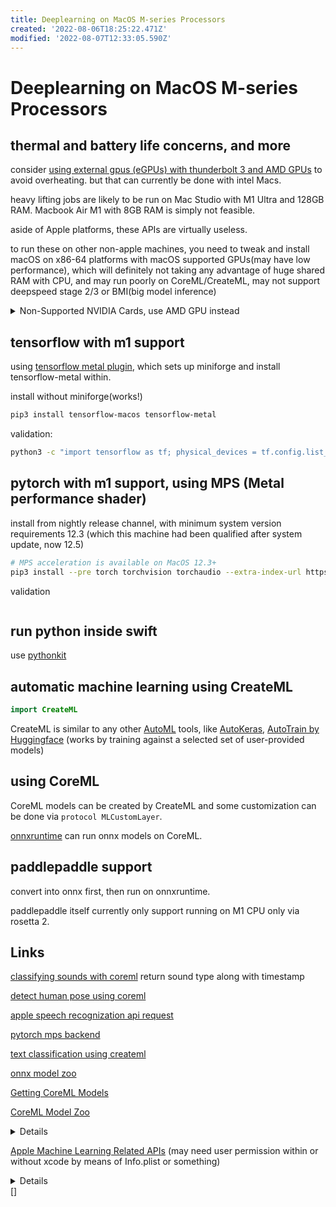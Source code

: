 ```yaml
---
title: Deeplearning on MacOS M-series Processors
created: '2022-08-06T18:25:22.471Z'
modified: '2022-08-07T12:33:05.590Z'
---
```


# Deeplearning on MacOS M-series Processors

## thermal and battery life concerns, and more

consider [using external gpus (eGPUs) with thunderbolt 3 and AMD GPUs](https://support.apple.com/en-us/HT208544) to avoid overheating. but that can currently be done with intel Macs.

heavy lifting jobs are likely to be run on Mac Studio with M1 Ultra and 128GB RAM. Macbook Air M1 with 8GB RAM is simply not feasible.

aside of Apple platforms, these APIs are virtually useless.

to run these on other non-apple machines, you need to tweak and install macOS on x86-64 platforms with macOS supported GPUs(may have low performance), which will definitely not taking any advantage of huge shared RAM with CPU, and may run poorly on CoreML/CreateML, may not support deepspeed stage 2/3 or BMI(big model inference)

<details><summary>Non-Supported NVIDIA Cards, use AMD GPU instead</summary>
High Sierra no longer supports NVIDIA Mac.
Mojave – Catalina – BigSur only works with AMD graphics and Intel onboard graphics and only a very small number of old NVIDIA products. Suppose you have GTX 1070, 1080, and the like, you can not use High Sierra onwards because Nvidia does not provide any updates for Mac and can not be used in any other way.
In general, the graphics of the Turing, Pascal, and Maxwell series will never be supported again. The latest Mac version that can use this series of graphics is High Sierra.
</details>

## tensorflow with m1 support

using [tensorflow metal plugin](https://developer.apple.com/metal/tensorflow-plugin/), which sets up miniforge and install tensorflow-metal within.

install without miniforge(works!)
```bash
pip3 install tensorflow-macos tensorflow-metal
```

validation:
```bash
python3 -c "import tensorflow as tf; physical_devices = tf.config.list_physical_devices('GPU'); print('Num GPUs:', len(physical_devices)); print(physical_devices)"
```

## pytorch with m1 support, using MPS (Metal performance shader)

install from nightly release channel, with minimum system version requirements 12.3 (which this machine had been qualified after system update, now 12.5)

```bash
# MPS acceleration is available on MacOS 12.3+
pip3 install --pre torch torchvision torchaudio --extra-index-url https://download.pytorch.org/whl/nightly/cpu
```

validation
```bash

```

## run python inside swift

use [pythonkit](https://github.com/pvieito/PythonKit.git)

## automatic machine learning using CreateML

```swift
import CreateML
```

CreateML is similar to any other [AutoML](https://www.automl.org/automl/) tools, like [AutoKeras](https://autokeras.com/), [AutoTrain by Huggingface](https://huggingface.co/autotrain) (works by training against a selected set of user-provided models)

## using CoreML

CoreML models can be created by CreateML and some customization can be done via `protocol MLCustomLayer`.

[onnxruntime]() can run onnx models on CoreML.

## paddlepaddle support

convert into onnx first, then run on onnxruntime.

paddlepaddle itself currently only support running on M1 CPU only via rosetta 2.

## Links

[classifying sounds with coreml](https://developer.apple.com/documentation/soundanalysis/classifying_sounds_in_an_audio_file) return sound type along with timestamp

[detect human pose using coreml](https://developer.apple.com/documentation/coreml/model_integration_samples/detecting_human_body_poses_in_an_image)

[apple speech recognization api request](https://developer.apple.com/documentation/speech/sfspeechrecognitionrequest)

[pytorch mps backend](https://pytorch.org/docs/stable/notes/mps.html)

[text classification using createml](https://heartbeat.comet.ml/text-classification-on-ios-using-create-ml-f71d7191404a)

[onnx model zoo](https://github.com/onnx/models)

[Getting CoreML Models](https://developer.apple.com/documentation/coreml/getting_a_core_ml_model)

[CoreML Model Zoo](https://developer.apple.com/machine-learning/models/)
<details>
<p>
FCRN-DepthPrediction
Depth Estimation

Predict the depth from a single image.
View Models

MNIST
Drawing Classification

Classify a single handwritten digit (supports digits 0-9).
View Model

UpdatableDrawingClassifier
Drawing Classification

Drawing classifier that learns to recognize new drawings based on a K-Nearest Neighbors model (KNN).
View Model and Code Sample

MobileNetV2
Image Classification

The MobileNetv2 architecture trained to classify the dominant object in a camera frame or image.
View Models and Code Sample

Resnet50
Image Classification

A Residual Neural Network that will classify the dominant object in a camera frame or image.
View Models and Code Sample

SqueezeNet
Image Classification

A small Deep Neural Network architecture that classifies the dominant object in a camera frame or image.
View Models and Code Sample

DeeplabV3
Image Segmentation

Segment the pixels of a camera frame or image into a predefined set of classes.
View Models

YOLOv3
Object Detection

Locate and classify 80 different types of objects present in a camera frame or image.
View Models and Code Sample

YOLOv3-Tiny
Object Detection

Locate and classify 80 different types of objects present in a camera frame or image.
View Models and Code Sample

PoseNet
Pose Estimation

Estimates up to 17 joint positions for each person in an image.
View Models and Code Sample
Text

BERT-SQuAD
Question Answering

Find answers to questions about paragraphs of text.
View Model and Code Sample
</p></details>

[Apple Machine Learning Related APIs](https://developer.apple.com/machine-learning/api/) (may need user permission within or without xcode by means of Info.plist or something)
<details>
<p>
Vision
Build features that can process and analyze images and video using computer vision.

View Vision framework


Image Classification
Automatically identify the content in images.

View API


Image Saliency
Quantify and visualize the key part of an image or where in the image people are likely to look.

View API


Image Alignment
Analyze and manage the alignment of images.

View API


Image Similarity
Generate a feature print to compute distance between images.

View API


Object Detection
Find and label objects in images.

View API


Object Tracking
Track moving objects in video.

View API


Trajectory Detection
Detect the trajectory of objects in motion in video.

View API


Contour Detection
Trace the edges of objects and features in images and video.

View API


Text Detection
Detect regions of visible text in images.

View API


Text Recognition
Find, recognize, and extract text from images.

View API


Face Detection
Detect human faces in images.

View API


Face Tracking
Track faces from a camera feed in real time.

View API


Face Landmarks
Find facial features in images by detecting landmarks on faces.

View API


Face Capture Quality
Compare face capture quality in a set of images.

View API


Human Body Detection
Find regions that contain human bodies in images.

View API


Body Pose
Detect landmarks on people in images and video.

View API


Hand Pose
Detect landmarks on human hands in images and video.

View API


Animal Recognition
Find cats and dogs in images.

View API


Barcode Detection
Detect and analyze barcodes in images.

View API


Rectangle Detection
Find rectangular regions in images.

View API


Horizon Detection
Determine the horizon angle in images.

View API


Optical Flow
Analyze the pattern of motion of objects between consecutive video frames.

View API


Person Segmentation New
Produce a matte image for a person in an image.

View API


Document Detection New
Detect rectangular regions in images that contain text.

View API

Natural Language
Analyze natural language text and deduce its language-specific metadata.

View Natural Language framework


Tokenization
Enumerate the words in text strings.

View API


Language Identification
Recognize the language of bodies of text.

View API


Named Entity Recognition
Use a linguistic tagger to name entities in a string.

View API


Part of Speech Tagging
Classify nouns, verbs, adjectives, and other parts of speech in a string.

View API


Word Embedding
Get a vector representation for any word and find similarity between two words or nearest neighbors for a word.

View API


Sentence Embedding
Get a vector representation for any string and find similarity between two strings.

View API


Sentiment Analysis
Score text as positive, negative, or neutral based on the sentiment.

View API

Speech
Take advantage of speech recognition and saliency features for a variety of languages.

View Speech framework


Speech Recognition
Recognize and analyze speech in audio and get back data like transcripts.

View API

Sound Analysis
Analyze audio and recognize it as a particular type, such as laughter or applause.

View Sound Analysis framework


Sound Classification
Analyze sounds in audio using the built-in sound classifier or a custom Core ML sound classification model.

View API
</p></details>
[]

